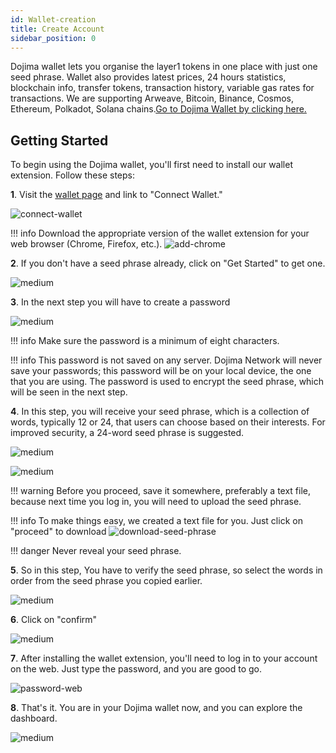 ```yaml
---
id: Wallet-creation
title: Create Account
sidebar_position: 0
---
```


Dojima wallet lets you organise the layer1 tokens in one place with just one seed phrase. Wallet also provides latest prices, 24 hours statistics, blockchain info, transfer tokens, transaction history, variable gas rates for transactions. We are supporting Arweave, Bitcoin, Binance, Cosmos, Ethereum, Polkadot, Solana chains.[Go to Dojima Wallet by clicking here.](https://wallet.dojima.network/wallet/get-started)

## Getting Started


To begin using the Dojima wallet, you'll first need to install our wallet extension. Follow these steps:


**1**. Visit the [wallet page](wallet.dojima.network) and link to "Connect Wallet."

![connect-wallet](https://storage.cloud.google.com/dojima_wallet/Create%20Account/Click%20Connect%20Wallet.png)

!!! info
    Download the appropriate version of the wallet extension for your web browser (Chrome, Firefox, etc.).
    ![add-chrome](https://storage.cloud.google.com/dojima_wallet/Create%20Account/Add%20To%20Chrome.png)


**2**.  If you don't have a seed phrase already, click on "Get Started" to get one.

![medium](https://storage.cloud.google.com/dojima_wallet/Create%20Account/Get%20Started.png)

**3**. In the next step you will have to create a password

![medium](https://storage.cloud.google.com/dojima_wallet/Create%20Account/Password%20Extension.png)

!!! info
    Make sure the password is a minimum of eight characters.

!!! info
    This password is not saved on any server. Dojima Network will never save your passwords; this password will be on your local device, the one that you are using. The password is used to encrypt the seed phrase, which will be seen in the next step.


**4**. In this step, you will receive your seed phrase, which is a collection of words, typically 12 or 24, that users can choose based on their interests. For improved security, a 24-word seed phrase is suggested.

![medium](https://storage.cloud.google.com/dojima_wallet/Create%20Account/12%20word.png) 

![medium](https://storage.cloud.google.com/dojima_wallet/Create%20Account/24%20word.png) 




!!! warning
    Before you proceed, save it somewhere, preferably a text file, because next time you log in, you will need to upload the seed phrase.

!!! info
    To make things easy, we created a text file for you. Just click on "proceed" to download
    ![download-seed-phrase](https://storage.cloud.google.com/dojima_wallet/Create%20Account/Download%20Seed.png)


!!! danger
    Never reveal your seed phrase.


**5**. So in this step, You have to verify the seed phrase, so select the words in order from the seed phrase you copied earlier.

![medium](https://storage.cloud.google.com/dojima_wallet/Create%20Account/Confirm%20Seed.png)

**6**.  Click on "confirm"

![medium](https://storage.cloud.google.com/dojima_wallet/Create%20Account/Click%20Confrim%20Seed.png) 

**7**. After installing the wallet extension, you'll need to log in to your account on the web. Just type the password, and you are good to go.

![password-web](https://storage.cloud.google.com/dojima_wallet/Create%20Account/Password%20Web.png)

**8**. That's it. You are in your Dojima wallet now, and you can explore the dashboard. 

![medium](https://storage.cloud.google.com/dojima_wallet/Create%20Account/UI%20NEW.png) 






